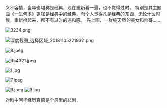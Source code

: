义不容情，当年也堪称是经典，现在重新看一遍，也不觉得过时。
特别是其主题曲《一生何求》更加是经典中的经典，而个人觉得凡是经典的东西，无论什么时候，重新拾起来，都不有过时的违和感。
       先上图，一群纯天然的美女和帅哥……

![3234.png](https://upload-images.jianshu.io/upload_images/1691484-f0d4167e692c084f.png?imageMogr2/auto-orient/strip%7CimageView2/2/w/1240)


![深度截图_选择区域_20181105221932.png](https://upload-images.jianshu.io/upload_images/1691484-453aa78a10a585e0.png?imageMogr2/auto-orient/strip%7CimageView2/2/w/1240)

![8.jpeg](https://upload-images.jianshu.io/upload_images/1691484-36886ea320a55ed1.jpeg?imageMogr2/auto-orient/strip%7CimageView2/2/w/1240)

![654321.jpeg](https://upload-images.jianshu.io/upload_images/1691484-177d67be6643a5b3.jpeg?imageMogr2/auto-orient/strip%7CimageView2/2/w/1240)

![1.jpg](https://upload-images.jianshu.io/upload_images/1691484-625693bd45a3531c.jpg?imageMogr2/auto-orient/strip%7CimageView2/2/w/1240)

![7.jpeg](https://upload-images.jianshu.io/upload_images/1691484-782d6e77d879e471.jpeg?imageMogr2/auto-orient/strip%7CimageView2/2/w/1240)

![9.jpeg](https://upload-images.jianshu.io/upload_images/1691484-eaf4c56c7778348b.jpeg?imageMogr2/auto-orient/strip%7CimageView2/2/w/1240)
![3.jpg](https://upload-images.jianshu.io/upload_images/1691484-dbd508cb98d410e5.jpg?imageMogr2/auto-orient/strip%7CimageView2/2/w/1240)

对剧中阿华经历真真是个典型的悲剧，
